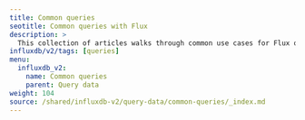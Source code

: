 ```yaml
---
title: Common queries
seotitle: Common queries with Flux
description: >
  This collection of articles walks through common use cases for Flux queries.
influxdb/v2/tags: [queries]
menu:
  influxdb_v2:
    name: Common queries
    parent: Query data
weight: 104
source: /shared/influxdb-v2/query-data/common-queries/_index.md
---
```


<!-- The content for this file is located at
// SOURCE content/shared/influxdb-v2/query-data/common-queries/_index.md -->
